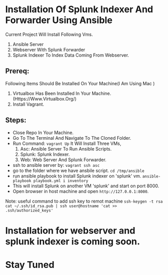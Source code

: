 # Installation Of Splunk Indexer And Forwarder Using Ansible

Current Project Will Install Following Vms.
1. Ansible Server
2. Webserver With Splunk Forwarder
3. Splunk Indexer To Index Data Coming From Webserver.


## Prereq: 
Following Items Should Be Installed On Your Machine(I Am Using Mac )
1. Virtualbox Has Been Installed In Your Machine. (Https://Www.Virtualbox.Org/)
2. Install Vagrant.

## Steps:
- Close Repo In Your Machine.
- Go To The Terminal And Navigate To The Cloned Folder.
- Run Command:
`vagrant Up`
	It Will Install Three VMs,
	1. Asc: Ansible Server To Run Ansible Scripts.
	2. Splunk: Splunk Indexer.
	3. Web: Web Server And Splunk Forwarder.
- ssh to ansible server by:
`vagrant ssh asc`
- go to the folder where we have ansbile script.
`cd /tmp/ansible`
- run ansible playbook to install Splunk indexer on 'splunk' vm. 
`ansible-playbook playbook.yml i inventory`
- This will install Splunk on another VM 'splunk' and start on port 8000.
- Open browser in host machine and open `http://127.0.0.1:8000`.

Note: useful command to add ssh key to remot machine
`
ssh-keygen -t rsa
cat ~/.ssh/id_rsa.pub | ssh user@hostname 'cat >> .ssh/authorized_keys'
`

# Installation for webserver and splunk indexer is coming soon. 

# Stay Tuned
